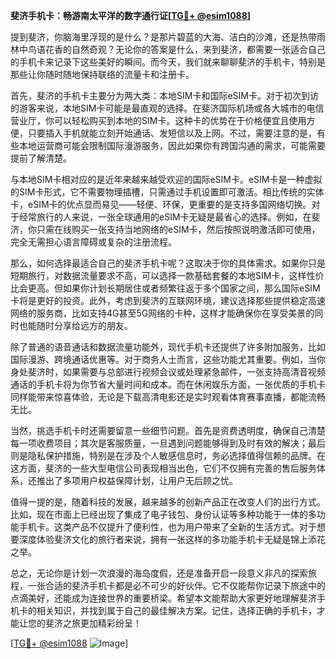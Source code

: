 **斐济手机卡：畅游南太平洋的数字通行证[[TG💪+ @esim1088](https://t.me/s/esim1088)]**

提到斐济，你脑海里浮现的是什么？是那片碧蓝的大海、洁白的沙滩，还是热带雨林中鸟语花香的自然奇观？无论你的答案是什么，来到斐济，都需要一张适合自己的手机卡来记录下这些美好的瞬间。而今天，我们就来聊聊斐济的手机卡，特别是那些让你随时随地保持联络的流量卡和注册卡。

首先，斐济的手机卡主要分为两大类：本地SIM卡和国际eSIM卡。对于初次到访的游客来说，本地SIM卡可能是最直观的选择。在斐济国际机场或各大城市的电信营业厅，你可以轻松购买到本地的SIM卡。这种卡的优势在于价格便宜且使用方便，只要插入手机就能立刻开始通话、发短信以及上网。不过，需要注意的是，有些本地运营商可能会限制国际漫游服务，因此如果你有跨国沟通的需求，可能需要提前了解清楚。

与本地SIM卡相对应的是近年来越来越受欢迎的国际eSIM卡。eSIM卡是一种虚拟的SIM卡形式，它不需要物理插槽，只需通过手机设置即可激活。相比传统的实体卡，eSIM卡的优点显而易见——轻便、环保，更重要的是支持多国网络切换。对于经常旅行的人来说，一张全球通用的eSIM卡无疑是最省心的选择。例如，在斐济，你只需在线购买一张支持当地网络的eSIM卡，然后按照说明激活即可使用，完全无需担心语言障碍或复杂的注册流程。

那么，如何选择最适合自己的斐济手机卡呢？这取决于你的具体需求。如果你只是短期旅行，对数据流量要求不高，可以选择一款基础套餐的本地SIM卡，这样性价比会更高。但如果你计划长期居住或者频繁往返于多个国家之间，那么国际eSIM卡将是更好的投资。此外，考虑到斐济的互联网环境，建议选择那些提供稳定高速网络的服务商，比如支持4G甚至5G网络的卡种，这样才能确保你在享受美景的同时也能随时分享给远方的朋友。

除了普通的语音通话和数据流量功能外，现代手机卡还提供了许多附加服务，比如国际漫游、跨境通话优惠等。对于商务人士而言，这些功能尤其重要。例如，当你身处斐济时，如果需要与总部进行视频会议或处理紧急邮件，一张支持高清音视频通话的手机卡将为你节省大量时间和成本。而在休闲娱乐方面，一张优质的手机卡同样能带来惊喜体验，无论是下载高清电影还是实时观看体育赛事直播，都能流畅无比。

当然，挑选手机卡时还需要留意一些细节问题。首先是资费透明度，确保自己清楚每一项收费项目；其次是客服质量，一旦遇到问题能够得到及时有效的解决；最后则是隐私保护措施，特别是在涉及个人敏感信息时，务必选择值得信赖的品牌。在这方面，斐济的一些大型电信公司表现相当出色，它们不仅拥有完善的售后服务体系，还推出了多项用户权益保障计划，让用户无后顾之忧。

值得一提的是，随着科技的发展，越来越多的创新产品正在改变人们的出行方式。比如，现在市面上已经出现了集成了电子钱包、身份认证等多种功能于一体的多功能手机卡。这类产品不仅提升了便利性，也为用户带来了全新的生活方式。对于想要深度体验斐济文化的旅行者来说，拥有一张这样的多功能手机卡无疑是锦上添花之举。

总之，无论你是计划一次浪漫的海岛度假，还是准备开启一段意义非凡的探索旅程，一张合适的斐济手机卡都是必不可少的好伙伴。它不仅能帮你记录下旅途中的点滴美好，还能成为连接世界的重要桥梁。希望本文能帮助大家更好地理解斐济手机卡的相关知识，并找到属于自己的最佳解决方案。记住，选择正确的手机卡，才能让您的斐济之旅更加精彩纷呈！

[[TG💪+ @esim1088](https://t.me/s/esim1088) ![Image](https://i.postimg.cc/4NQfJmqS/Snipaste-2025-05-13-00-14-12.png)]